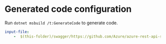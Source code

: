 # Generated code configuration

Run `dotnet msbuild /t:GenerateCode` to generate code.

``` yaml
input-file:
    -  $(this-folder)/swagger/https://github.com/Azure/azure-rest-api-specs/blob/501d287ad7be70b76c8b56b07173a245be248291/specification/azsdk-api-learn/data-plane/AppConfiguration/preview/1.0/mini-appconfig.json
```
